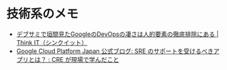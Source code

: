 # 技術系のメモ

* [デブサミで垣間見たGoogleのDevOpsの凄さは人的要素の徹底排除にある | Think IT（シンクイット）](https://thinkit.co.jp/article/11513)
* [Google Cloud Platform Japan 公式ブログ: SRE のサポートを受けるべきアプリとは？ : CRE が現場で学んだこと](https://cloudplatform-jp.googleblog.com/2017/07/why-should-your-app-get-SRE-support-CRE-life-lessons.html?utm_content=bufferdca30&utm_medium=social&utm_source=twitter.com&utm_campaign=buffer)
